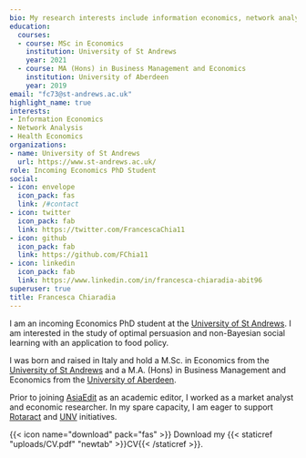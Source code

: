 ```yaml
---
bio: My research interests include information economics, network analysis, health economics.
education:
  courses:
  - course: MSc in Economics
    institution: University of St Andrews
    year: 2021
  - course: MA (Hons) in Business Management and Economics
    institution: University of Aberdeen
    year: 2019
email: "fc73@st-andrews.ac.uk"
highlight_name: true
interests:
- Information Economics
- Network Analysis
- Health Economics
organizations:
- name: University of St Andrews
  url: https://www.st-andrews.ac.uk/
role: Incoming Economics PhD Student
social:
- icon: envelope
  icon_pack: fas
  link: /#contact
- icon: twitter
  icon_pack: fab
  link: https://twitter.com/FrancescaChia11
- icon: github
  icon_pack: fab
  link: https://github.com/FChia11
- icon: linkedin
  icon_pack: fab
  link: https://www.linkedin.com/in/francesca-chiaradia-abit96
superuser: true
title: Francesca Chiaradia
---
```


I am an incoming Economics PhD student at the [University of St Andrews](https://www.st-andrews.ac.uk). I am interested in the study of optimal persuasion and non-Bayesian social learning with an application to food policy. 

I was born and raised in Italy and hold a M.Sc. in Economics from the [University of St Andrews](https://www.st-andrews.ac.uk) and a M.A. (Hons) in Business Management and Economics from the [University of Aberdeen](https://www.abdn.ac.uk). 

Prior to joining [AsiaEdit](https://asiaedit.com) as an academic editor, I worked as a market analyst and economic researcher. In my spare capacity, I am eager to support [Rotaract](https://www.rotaract.org.uk) and [UNV](https://www.unv.org) initiatives. 

{{< icon name="download" pack="fas" >}} Download my {{< staticref "uploads/CV.pdf" "newtab" >}}CV{{< /staticref >}}.


